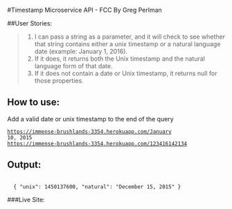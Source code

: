 
#Timestamp Microservice API - FCC
By Greg Perlman

##User Stories:

>  1.  I can pass a string as a parameter, and it will check to see whether that string contains either a unix timestamp or a natural language date (example: January 1, 2016).
>  2.  If it does, it returns both the Unix timestamp and the natural language form of that date.
>  3.  If it does not contain a date or Unix timestamp, it returns null for those properties.

## How to use:

Add a valid date or unix timestamp to the end of the query

<code>https://immense-brushlands-3354.herokuapp.com/January 10, 2015</code>
<br>
<code>https://immense-brushlands-3354.herokuapp.com/123416142134</code>

## Output:

<code>
  { "unix": 1450137600, "natural": "December 15, 2015" }
</code>


###Live Site:
